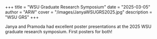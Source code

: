 +++
title = "WSU Graduate Research Symposium"
date = "2025-03-05"
author = "ARW"
cover = "/images/JanyaWSUGRS2025.jpg"
description = "WSU GRS"
+++

Janya and Pramoda had excellent poster presentations at the 2025 WSU graduate research symposium. First posters for both!
